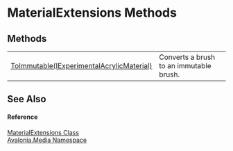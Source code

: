 # MaterialExtensions Methods




## Methods
<table>
<tr>
<td><a href="M_Avalonia_Media_MaterialExtensions_ToImmutable">ToImmutable(IExperimentalAcrylicMaterial)</a></td>
<td>Converts a brush to an immutable brush.</td>
</tr>
</table>

## See Also


#### Reference
<a href="T_Avalonia_Media_MaterialExtensions">MaterialExtensions Class</a>  
<a href="N_Avalonia_Media">Avalonia.Media Namespace</a>  

